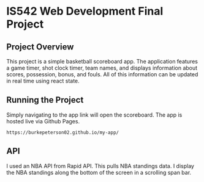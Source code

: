 # IS542 Web Development Final Project

## Project Overview

This project is a simple basketball scoreboard app. The application features a game timer, shot clock timer, team names, and displays information about scores, possession, bonus, and fouls. All of this information can be updated in real time using react state.

## Running the Project

Simply navigating to the app link will open the scoreboard. The app is hosted live via Github Pages.
```text
https://burkepeterson02.github.io/my-app/
```

## API
I used an NBA API from Rapid API. This pulls NBA standings data. I display the NBA standings along the bottom of the screen in a scrolling span bar.